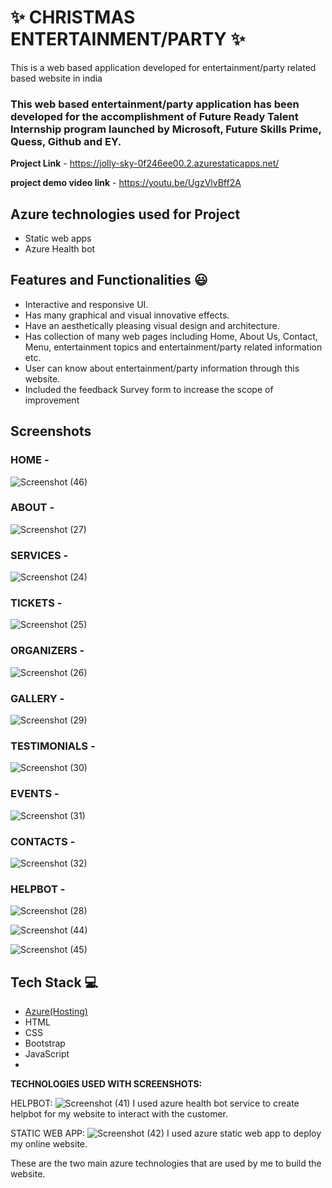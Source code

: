 # ✨  CHRISTMAS ENTERTAINMENT/PARTY ✨

This is a web based application developed for entertainment/party related based website in india

### This web based entertainment/party application has been developed for the accomplishment of Future Ready Talent Internship program launched by Microsoft, Future Skills Prime, Quess, Github and EY.


**Project Link** - https://jolly-sky-0f246ee00.2.azurestaticapps.net/



**project demo video link** - https://youtu.be/UgzVlvBff2A

## Azure technologies used for Project

- Static web apps
- Azure Health bot

## Features and Functionalities 😃

- Interactive and responsive UI.
- Has many graphical and visual innovative effects.
- Have an aesthetically pleasing visual design and architecture.
- Has collection of many web pages including Home, About Us, Contact, Menu, entertainment topics and entertainment/party related information etc.
- User can know about entertainment/party information through this website.
- Included the feedback Survey form to increase the scope of improvement 

## Screenshots




   

### HOME -




![Screenshot (46)](https://user-images.githubusercontent.com/113796579/209475948-6a30e7f0-8f75-4909-ba0f-d41d8c6236c6.png)


### ABOUT -


![Screenshot (27)](https://user-images.githubusercontent.com/113796579/203833237-40b6418c-f728-431a-b60e-78cc7eb1b6b5.png)

### SERVICES -



![Screenshot (24)](https://user-images.githubusercontent.com/113796579/203833284-3791c9d3-2419-4bbc-98bf-0e3290fd273a.png)

### TICKETS -

![Screenshot (25)](https://user-images.githubusercontent.com/113796579/203833405-26369591-b491-4d8b-8f00-42eaf95c7cc8.png)


### ORGANIZERS -


![Screenshot (26)](https://user-images.githubusercontent.com/113796579/203833449-83cfe30b-cc45-4ed9-bb6d-4d89abc041d7.png)




### GALLERY -


![Screenshot (29)](https://user-images.githubusercontent.com/113796579/203833553-fc6178e9-2ff5-4c2f-8e34-1daad8c3445b.png)

### TESTIMONIALS -


![Screenshot (30)](https://user-images.githubusercontent.com/113796579/203833591-dfc5752c-2005-490d-8cc6-ef6ff696dea1.png)

### EVENTS -


![Screenshot (31)](https://user-images.githubusercontent.com/113796579/203833645-8026fac6-7a93-4246-bebe-f474ac84e64f.png)

### CONTACTS -


![Screenshot (32)](https://user-images.githubusercontent.com/113796579/203833656-89771882-1701-4b9b-96c0-aebbf0e59629.png)


### HELPBOT -

![Screenshot (28)](https://user-images.githubusercontent.com/113796579/203833509-0487fd87-99b4-46bd-8ed4-9827f3f04fd0.png)

![Screenshot (44)](https://user-images.githubusercontent.com/113796579/209475069-e4be2180-69d0-423d-a15d-eb371c89f2da.png)

![Screenshot (45)](https://user-images.githubusercontent.com/113796579/209475394-0947d87d-1760-4d9b-aed5-42ab9257a582.png)


## Tech Stack 💻

- [Azure(Hosting)](https://azure.microsoft.com/en-in/features/azure-portal/)
- HTML
- CSS
- Bootstrap
- JavaScript
- 
**TECHNOLOGIES USED WITH SCREENSHOTS:**




HELPBOT:
![Screenshot (41)](https://user-images.githubusercontent.com/113796579/209443257-9da4054e-ed2a-4ae4-bdf3-466bf5fe63b3.png)
I used azure health bot service to create helpbot for my website to interact with the customer.



STATIC WEB APP:
![Screenshot (42)](https://user-images.githubusercontent.com/113796579/209443304-97388e9e-24fd-434d-addd-c7f386796051.png)
I used azure static web app to deploy my online website.




These are the two main azure technologies that are used by me to build the website.
